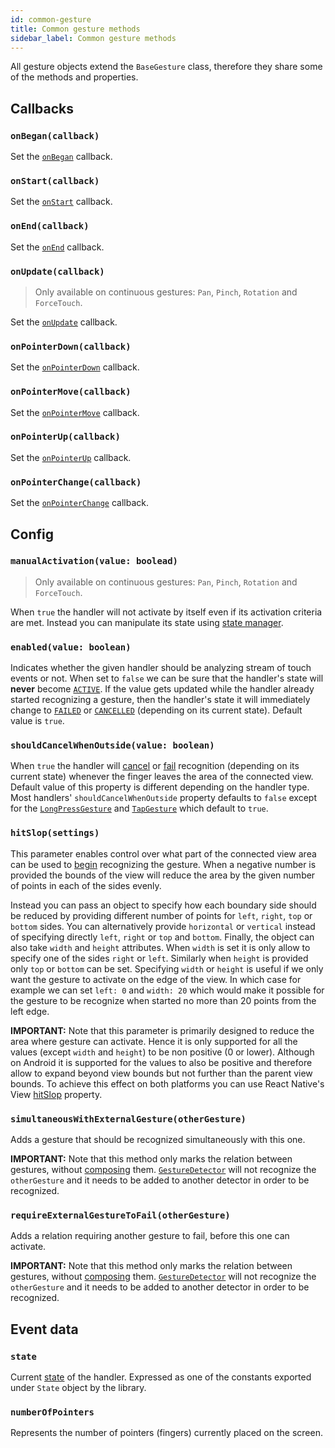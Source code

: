 ```yaml
---
id: common-gesture
title: Common gesture methods
sidebar_label: Common gesture methods
---
```


All gesture objects extend the `BaseGesture` class, therefore they share some of the methods and properties.

## Callbacks

### `onBegan(callback)`

Set the [`onBegan`](./events.md#onbegan) callback.

### `onStart(callback)`

Set the [`onStart`](./events.md#onstart) callback.

### `onEnd(callback)`

Set the [`onEnd`](./events.md#onend) callback.

### `onUpdate(callback)`

> Only available on continuous gestures: `Pan`, `Pinch`, `Rotation` and `ForceTouch`.

Set the [`onUpdate`](./events.md#onupdate) callback.

### `onPointerDown(callback)`

Set the [`onPointerDown`](./events.md) callback.

### `onPointerMove(callback)`

Set the [`onPointerMove`](./events.md) callback.

### `onPointerUp(callback)`

Set the [`onPointerUp`](./events.md) callback.

### `onPointerChange(callback)`

Set the [`onPointerChange`](./events.md) callback.

## Config

### `manualActivation(value: boolead)`

> Only available on continuous gestures: `Pan`, `Pinch`, `Rotation` and `ForceTouch`.

When `true` the handler will not activate by itself even if its activation criteria are met. Instead you can manipulate its state using [state manager](./state-manager.md).

### `enabled(value: boolean)`

Indicates whether the given handler should be analyzing stream of touch events or not.
When set to `false` we can be sure that the handler's state will **never** become [`ACTIVE`](../state.md#active).
If the value gets updated while the handler already started recognizing a gesture, then the handler's state it will immediately change to [`FAILED`](../state.md#failed) or [`CANCELLED`](../state.md#cancelled) (depending on its current state).
Default value is `true`.

### `shouldCancelWhenOutside(value: boolean)`

When `true` the handler will [cancel](../state.md#cancelled) or [fail](../state.md#failed) recognition (depending on its current state) whenever the finger leaves the area of the connected view.
Default value of this property is different depending on the handler type.
Most handlers' `shouldCancelWhenOutside` property defaults to `false` except for the [`LongPressGesture`](./long-press-gesture.md) and [`TapGesture`](./tap-gesture.md) which default to `true`.

### `hitSlop(settings)`

This parameter enables control over what part of the connected view area can be used to [begin](../state.md#began) recognizing the gesture.
When a negative number is provided the bounds of the view will reduce the area by the given number of points in each of the sides evenly.

Instead you can pass an object to specify how each boundary side should be reduced by providing different number of points for `left`, `right`, `top` or `bottom` sides.
You can alternatively provide `horizontal` or `vertical` instead of specifying directly `left`, `right` or `top` and `bottom`.
Finally, the object can also take `width` and `height` attributes.
When `width` is set it is only allow to specify one of the sides `right` or `left`.
Similarly when `height` is provided only `top` or `bottom` can be set.
Specifying `width` or `height` is useful if we only want the gesture to activate on the edge of the view. In which case for example we can set `left: 0` and `width: 20` which would make it possible for the gesture to be recognize when started no more than 20 points from the left edge.

**IMPORTANT:** Note that this parameter is primarily designed to reduce the area where gesture can activate. Hence it is only supported for all the values (except `width` and `height`) to be non positive (0 or lower). Although on Android it is supported for the values to also be positive and therefore allow to expand beyond view bounds but not further than the parent view bounds. To achieve this effect on both platforms you can use React Native's View [hitSlop](https://facebook.github.io/react-native/docs/view.html#props) property.

### `simultaneousWithExternalGesture(otherGesture)`

Adds a gesture that should be recognized simultaneously with this one.

**IMPORTANT:** Note that this method only marks the relation between gestures, without [composing](./composing-gestures.md) them. [`GestureDetector`](./gesture-detector.md) will not recognize the `otherGesture` and it needs to be added to another detector in order to be recognized.

### `requireExternalGestureToFail(otherGesture)`

Adds a relation requiring another gesture to fail, before this one can activate.

**IMPORTANT:** Note that this method only marks the relation between gestures, without [composing](./composing-gestures.md) them. [`GestureDetector`](./gesture-detector.md) will not recognize the `otherGesture` and it needs to be added to another detector in order to be recognized.

## Event data

### `state`

Current [state](../state.md) of the handler. Expressed as one of the constants exported under `State` object by the library.

### `numberOfPointers`

Represents the number of pointers (fingers) currently placed on the screen.
